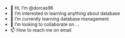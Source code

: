- 👋 Hi, I’m @dorcas96
- 👀 I’m interested in learning anything about database 
- 🌱 I’m currently learning database management 
- 💞️ I’m looking to collaborate on ...
- 📫 How to reach me on  email 

<!---
dorcas96/dorcas96 is a ✨ special ✨ repository because its `README.md` (this file) appears on your GitHub profile.
You can click the Preview link to take a look at your changes.
--->
